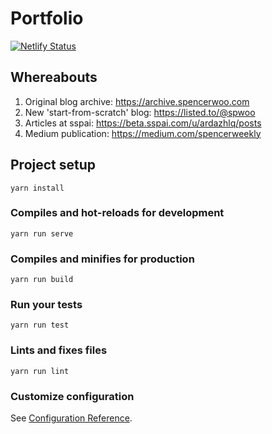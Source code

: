 # Portfolio

[![Netlify Status](https://api.netlify.com/api/v1/badges/b78fe007-3630-48ab-9476-d4abf49459f6/deploy-status)](https://app.netlify.com/sites/spencer/deploys)

## Whereabouts

1. Original blog archive: <https://archive.spencerwoo.com>
2. New 'start-from-scratch' blog: <https://listed.to/@spwoo>
3. Articles at sspai: <https://beta.sspai.com/u/ardazhlq/posts>
4. Medium publication: <https://medium.com/spencerweekly>

## Project setup
```
yarn install
```

### Compiles and hot-reloads for development
```
yarn run serve
```

### Compiles and minifies for production
```
yarn run build
```

### Run your tests
```
yarn run test
```

### Lints and fixes files
```
yarn run lint
```

### Customize configuration
See [Configuration Reference](https://cli.vuejs.org/config/).
